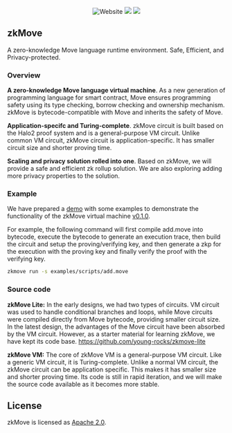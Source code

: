 <p align="center">
    <img alt="Website" src="https://img.shields.io/website?down_message=offline&label=zkmove.net&up_message=online&url=https%3A%2F%2Fzkmove.net">
    <a href="https://discord.gg/d6yMS2yycq"><img src="https://img.shields.io/discord/907903191788683304?logo=discord"/></a>
    <a href="https://twitter.com/zkmove"><img src="https://img.shields.io/twitter/follow/zkmove?style=social"/></a>
</p>

## zkMove

A zero-knowledge Move language runtime environment. Safe, Efficient, and Privacy-protected.

### Overview

**A zero-knowledge Move language virtual machine**. As a new generation of programming language for smart contract, Move ensures programming safety using its type checking, borrow checking and ownership mechanism. zkMove is bytecode-compatible with Move and inherits the safety of Move.

**Application-specifc and Turing-complete**. zkMove circuit is built based on the Halo2 proof system and is a general-purpose VM circuit. Unlike common VM circuit, zkMove circuit is application-specific. It has smaller circuit size and shorter proving time. 

**Scaling and privacy solution rolled into one**. Based on zkMove, we will provide a safe and efficient zk rollup solution. We are also exploring adding more privacy properties to the solution.

### Example

We have prepared a [demo](./demo/README.md) with some examples to demonstrate the functionality of the zkMove virtual machine [v0.1.0](). 

For example, the following command will first compile add.move into bytecode, execute the bytecode to generate an execution trace, then build the circuit and setup the proving/verifying key, and then generate a zkp for the execution with the proving key and finally verify the proof with the verifying key.

```bash
zkmove run -s examples/scripts/add.move
```

### Source code

**zkMove Lite:** In the early designs, we had two types of circuits. VM circuit was used to handle conditional branches and loops, while Move circuits were compiled directly from Move bytecode, providing smaller circuit size. In the latest design, the advantages of the Move circuit have been absorbed by the VM circuit. However, as a starter material for learning zkMove, we have kept its code base.
https://github.com/young-rocks/zkmove-lite

**zkMove VM:** The core of zkMove VM is a general-purpose VM circuit. Like a generic VM circuit, it is Turing-complete. Unlike a normal VM circuit, the zkMove circuit can be application specific. This makes it has smaller size and shorter proving time. Its code is still in rapid iteration, and we will make the source code available as it becomes more stable.


## License

zkMove is licensed as [Apache 2.0](./LICENSE).

